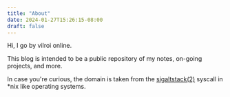 ```yaml
---
title: "About"
date: 2024-01-27T15:26:15-08:00
draft: false
---
```


Hi, I go by vilroi online.

This blog is intended to be a public repository of my notes, on-going projects, and more.

In case you're curious, the domain is taken from the [sigaltstack(2)](https://www.man7.org/linux/man-pages/man2/sigaltstack.2.html) syscall in \*nix like operating systems.
